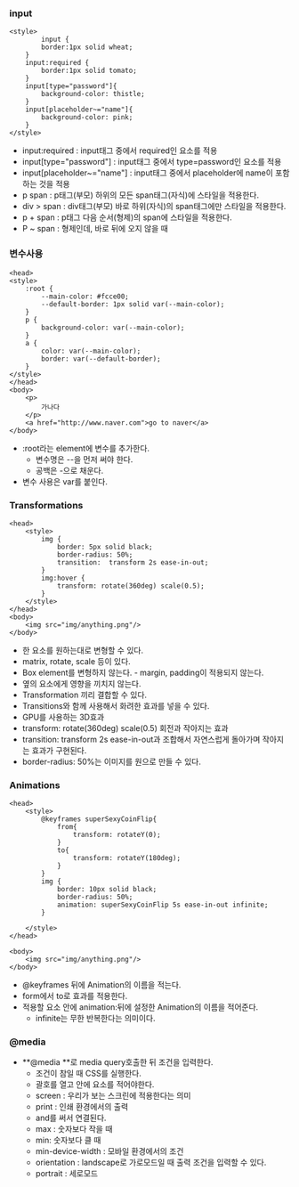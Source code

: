 
### input
``` 
<style>
        input {
        border:1px solid wheat;
    }
    input:required {
        border:1px solid tomato;
    }
    input[type="password"]{
        background-color: thistle;
    }
    input[placeholder~="name"]{
        background-color: pink;
    }
</style>
```

-   input:required : input태그 중에서 required인 요소를 적용
-   input[type="password"] : input태그 중에서 type=password인 요소를 적용
-   input[placeholder~="name"] : input태그 중에서 placeholder에 name이 포함하는 것을 적용
-   p span : p태그(부모) 하위의 모든 span태그(자식)에 스타일을 적용한다.
-   div > span : div태그(부모) 바로 하위(자식)의 span태그에만 스타일을 적용한다.
-   p + span : p태그 다음 순서(형제)의 span에 스타일을 적용한다.
-   P ~ span : 형제인데, 바로 뒤에 오지 않을 때


### 변수사용
```
<head>
<style>
    :root {
        --main-color: #fcce00;
        --default-border: 1px solid var(--main-color);
    }
    p {
        background-color: var(--main-color);
    }
    a {
        color: var(--main-color);
        border: var(--default-border);
    }
</style>
</head>
<body>
    <p>
        가나다
    </p>
    <a href="http://www.naver.com">go to naver</a>
</body>
```
-   :root라는 element에 변수를 추가한다.
    -   변수명은 --을 먼저 써야 한다.
    -   공백은 -으로 채운다.
-   변수 사용은 var를 붙인다.

### Transformations
```
<head>
    <style>
        img {
            border: 5px solid black;
            border-radius: 50%;
            transition:  transform 2s ease-in-out;
        }
        img:hover {
            transform: rotate(360deg) scale(0.5);
        }
    </style>
</head>
<body>
    <img src="img/anything.png"/>
</body>
```
-   한 요소를 원하는대로 변형할 수 있다.
-   matrix, rotate, scale 등이 있다.
-   Box element를 변형하지 않는다.
        - margin, padding이 적용되지 않는다.
-   옆의 요소에게 영향을 끼치지 않는다.
-   Transformation 끼리 결합할 수 있다.
-   Transitions와 함께 사용해서 화려한 효과를 넣을 수 있다.
-   GPU를 사용하는 3D효과
-   transform: rotate(360deg) scale(0.5)
회전과 작아지는 효과
-   transition: transform 2s ease-in-out과 조합해서 자연스럽게 돌아가며 작아지는 효과가 구현된다.
-   border-radius: 50%는 이미지를 원으로 만들 수 있다.

### Animations
```
<head>
    <style>
        @keyframes superSexyCoinFlip{
            from{
                transform: rotateY(0);
            }
            to{
                transform: rotateY(180deg);
            }
        }
        img {
            border: 10px solid black;
            border-radius: 50%;
            animation: superSexyCoinFlip 5s ease-in-out infinite;
        }

    </style>
</head>

<body>
    <img src="img/anything.png"/>
</body>
```
-   @keyframes 뒤에 Animation의 이름을 적는다.
-   form에서 to로 효과를 적용한다.
-   적용할 요소 안에 animation:뒤에 설정한 Animation의 이름을 적어준다.
    - infinite는 무한 반복한다는 의미이다.


### @media
-   **@media **로 media query호출한 뒤 조건을 입력한다.
    -   조건이 참일 때 CSS를 실행한다.
    -   괄호를 열고 안에 요소를 적어야한다.
    -   screen : 우리가 보는 스크린에 적용한다는 의미
    -   print : 인쇄 환경에서의 출력
    -   and를 써서 연결된다.
    -   max : 숫자보다 작을 때
    -   min: 숫자보다 클 때
    -   min-device-width : 모바일 환경에서의 조건
    -   orientation : landscape로 가로모드일 때 출력 조건을 입력할 수 있다.
    -   portrait : 세로모드